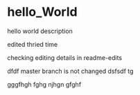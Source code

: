# hello_World
hello world description

edited  thried time

checking editing details in readme-edits

dfdf
master branch is not changed
dsfsdf
tg

gggfhgh
fghg
njhgn
gfghf
